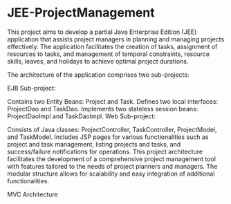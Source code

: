 # JEE-ProjectManagement
This project aims to develop a partial Java Enterprise Edition (JEE) application that assists project managers in planning and managing projects effectively. The application facilitates the creation of tasks, assignment of resources to tasks, and management of temporal constraints, resource skills, leaves, and holidays to achieve optimal project durations.

The architecture of the application comprises two sub-projects:

EJB Sub-project:

Contains two Entity Beans: Project and Task.
Defines two local interfaces: ProjectDao and TaskDao.
Implements two stateless session beans: ProjectDaoImpl and TaskDaoImpl.
Web Sub-project:

Consists of Java classes: ProjectController, TaskController, ProjectModel, and TaskModel.
Includes JSP pages for various functionalities such as project and task management, listing projects and tasks, and success/failure notifications for operations.
This project architecture facilitates the development of a comprehensive project management tool with features tailored to the needs of project planners and managers. The modular structure allows for scalability and easy integration of additional functionalities.

MVC Architecture
